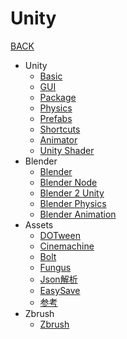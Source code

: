 # Unity

[BACK](https://8ku.github.io/note_other)

- Unity
  - [Basic](https://8ku.github.io/note_other/Unity/basic)
  - [GUI](https://8ku.github.io/note_other/Unity/GUI)
  - [Package](https://8ku.github.io/note_other/Unity/Package)
  - [Physics](https://8ku.github.io/note_other/Unity/Physics)
  - [Prefabs](https://8ku.github.io/note_other/Unity/Prefabs)
  - [Shortcuts](https://8ku.github.io/note_other/Unity/Shortcuts)
  - [Animator](https://8ku.github.io/note_other/Unity/Animator)
  - [Unity Shader](https://8ku.github.io/note_other/Unity/UnityShader)
- Blender
  - [Blender](https://8ku.github.io/note_other/Unity/Blender)
  - [Blender Node](https://8ku.github.io/note_other/Unity/BlenderNode)
  - [Blender 2 Unity](https://8ku.github.io/note_other/Unity/Blender2Unity)
  - [Blender Physics](https://8ku.github.io/note_other/Unity/BlenderPhysics)
  - [Blender Animation](https://8ku.github.io/note_other/Unity/BlenderAnimation)
- Assets
  - [DOTween](https://8ku.github.io/note_other/Unity/Assets/DOTween)
  - [Cinemachine](https://8ku.github.io/note_other/Unity/Assets/Cinemachine)
  - [Bolt](https://8ku.github.io/note_other/Unity/Assets/bolt)
  - [Fungus](https://8ku.github.io/note_other/Unity/Assets/Fungus)
  - [Json解析](https://8ku.github.io/note_other/Unity/Assets/Json)
  - [EasySave](https://8ku.github.io/note_other/Unity/Assets/EasySave)
  - [参考](https://www.jqhtml.com/53905.html)
- Zbrush
  - [Zbrush](https://8ku.github.io/note_other/Unity/Zbrush)

